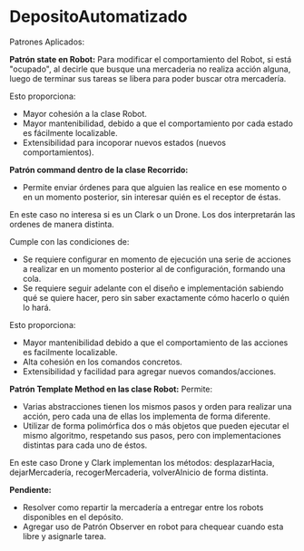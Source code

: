 # DepositoAutomatizado

Patrones Aplicados:

**Patrón state en Robot:**
Para modificar el comportamiento del Robot, si está "ocupado", al decirle que busque una mercaderia no realiza acción alguna, luego de terminar sus tareas se libera para poder buscar otra mercadería. 

Esto proporciona:
- Mayor cohesión a la clase Robot. 
- Mayor mantenibilidad, debido a que el comportamiento por cada estado es fácilmente localizable.
- Extensibilidad para incoporar nuevos estados (nuevos comportamientos).

**Patrón command dentro de la clase Recorrido:**
- Permite enviar órdenes para que alguien las realice en ese momento o en un momento posterior, sin interesar quién es el receptor de éstas.

En este caso no interesa si es un Clark o un Drone. Los dos interpretarán las ordenes de manera distinta.

Cumple con las condiciones de: 
- Se requiere configurar en momento de ejecución una serie de acciones a realizar en un momento posterior al de configuración, formando una cola.
- Se requiere seguir adelante con el diseño e implementación sabiendo qué se quiere hacer, pero sin saber exactamente cómo hacerlo o quién lo hará.

Esto proporciona:
- Mayor mantenibilidad debido a que el comportamiento de las acciones es facilmente localizable.
- Alta cohesión en los comandos concretos.
- Extensibilidad y facilidad para agregar nuevos comandos/acciones.

**Patrón Template Method en las clase Robot:**
Permite:
- Varias abstracciones tienen los mismos pasos y orden para realizar una acción, pero cada una de ellas los implementa de forma diferente.
- Utilizar de forma polimórfica dos o más objetos que pueden ejecutar el mismo algoritmo, respetando sus pasos, pero con implementaciones distintas para cada uno de éstos.

En este caso Drone y Clark implementan los métodos: desplazarHacia, dejarMercadería, recogerMercaderia, volverAInicio de forma distinta.

**Pendiente:**

- Resolver como repartir la mercadería a entregar entre los robots disponibles en el depósito.
- Agregar uso de Patrón Observer en robot para chequear cuando esta libre y asignarle tarea.

